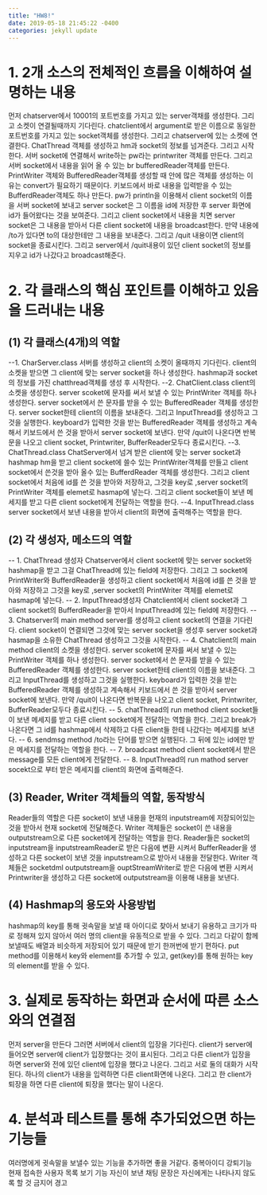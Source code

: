 ```yaml
---
title: "HW8!"
date: 2019-05-18 21:45:22 -0400
categories: jekyll update
---
```

# 1. 2개 소스의 전체적인 흐름을 이해하여 설명하는 내용
  먼저 chatserver에서 10001의 포트번호를 가지고 있는 server객채를 생성한다. 
  그리고 소켓이 연결될때까지 기다린다.
  chatclient에서 argument로 받은 이름으로 동일한 포트번호를 가지고 있는 socket객체를 생성한다.
  그리고 chatserver에 있는 소켓에 연결한다.
  ChatThread 객체를 생성하고 hm과 socket의 정보를 넘겨준다.
  그리고 시작한다.
  서버 socket에 연결해서 write하는 pw라는 printwriter 객체를 만든다.
  그리고 서버 socket에서 내용을 읽어 올 수 있는 br bufferedReader객체를 만든다.
  PrintWriter 객체와 BufferedReader객체를 생성할 때 안에 많은 객체를 생성하는 이유는 convert가 필요하기 때문이다.
  키보드에서 바로 내용을 입력받을 수 있는 BufferdReader객체도 하나 만든다.
  pw가 println을 이용해서 client socket의 이름을 서버 socket에 보내고 server socket은 그 이름을 id에 저장한 후
  server 화면에 id가 들어왔다는 것을 보여준다.
  그리고 client socket에서 내용을 치면 server socket은 그 내용을 받아서 다른 client socket에 내용을 broadcast한다. 만약 내용에 /to가 있다면 to의 대상한테만 그 내용을 보내준다. 그리고 /quit 내용이면 client의 socket을 종료시킨다. 그리고 server에서 /quit내용이 있던 client socket의 정보를 지우고 id가 나갔다고 broadcast해준다.
# 2. 각 클래스의 핵심 포인트를 이해하고 있음을 드러내는 내용
## (1) 각 클래스(4개)의 역할
 --1. CharServer.class
 서버를 생성하고 client의 소켓이 올때까지 기다린다.
 client의 소켓을 받으면 그 client에 맞는 server socket을 하나 생성한다.
 hashmap과 socket의 정보를 가진 chatthread객체를 생성 후 시작한다.
 --2. ChatClient.class
 client의 소켓을 생성한다.
 server scoket에 문자를 써서 보낼 수 있는 PrintWriter 객체를 하나 생성한다.
 server socket에서 쓴 문자를 받을 수 있는 BufferedReader 객체를 생성한다.
 server socket한테 client의 이름을 보내준다. 그리고 InputThread를 생성하고 그것을 실행한다.
 keyboard가 입력한 것을 받는 BufferedReader 객체를 생성하고 계속해서 키보드에서 쓴 것을 받아서 server socket에 보낸다.
 만약 /quit이 나온다면 반복문을 나오고 client socket, Printwriter, BufferReader모두다 종료시킨다.
 --3. ChatThread.class
 ChatServer에서 넘겨 받은 client에 맞는 server socket과 hashmap hm을 받고
 client socket에 쓸수 있는 PrintWriter객체를 만들고 client socket에서 쓴것을 받아 올수 있는 BufferdReader 객체를 생성한다.
 그리고 client socket에서 처음에 id를 쓴 것을 받아와 저장하고, 그것을 key로 ,server socket의 PrintWriter 객체를 elemet로 hasmap에 넣는다.
 그리고 client socket들이 보낸 메세지를 받고 다른 client socket에게 전달하는 역할을 한다.
 --4. InputThread.class
 server socket에서 보낸 내용을 받아서 client의 화면에 출력해주는 역할을 한다.
## (2) 각 생성자, 메소드의 역할
-- 1. ChatThread 생성자
  Chatserver에서 client socket에 맞는 server socket와 hashmap을 받고 그걸 ChatThread에 있는 field에 저장한다.
  그리고 그 socket에 PrintWriter와 BufferdReader을 생성하고 client socket에서 처음에 id를 쓴 것을 받아와 저장하고 그것을 key로 ,server socket의 PrintWriter 객체를 elemet로 hasmap에 넣는다.
-- 2. InputThread생성자
  Chatclient에서 client socket과 그 client socket의 BufferdReader을 받아서 InputThread에 있는 field에 저장한다.
-- 3. Chatserver의 main method
  server를 생성하고 client socket의 연결을 기다린다. client socket이 연결되면 그것에 맞는 server socket을 생성후 server socket과 hasmap을 
  소유한 ChatThread 생성하고 그것을 시작한다.
-- 4. Chatclient의 main method
  client의 소켓을 생성한다.
  server scoket에 문자를 써서 보낼 수 있는 PrintWriter 객체를 하나 생성한다.
  server socket에서 쓴 문자를 받을 수 있는 BufferedReader 객체를 생성한다.
  server socket한테 client의 이름을 보내준다. 그리고 InputThread를 생성하고 그것을 실행한다.
  keyboard가 입력한 것을 받는 BufferedReader 객체를 생성하고 계속해서 키보드에서 쓴 것을 받아서 server socket에 보낸다.
  만약 /quit이 나온다면 반복문을 나오고 client socket, Printwriter, BufferReader모두다 종료시킨다.
-- 5. chatThread의 run method
  client socket들이 보낸 메세지를 받고 다른 client socket에게 전달하는 역할을 한다. 그리고 break가 나온다면 그 id를 hashmap에서 삭제하고
  다른  client들 한테 나갔다는 메세지를 보낸다.
-- 6. sendmsg method
  /to라는 단어를 받으면 실행된다. 그 뒤에 있는 id에만 받은 메세지를 전달하는 역할을 한다.
-- 7. broadcast method
  client socket에서 받은 message를 모든 client에게 전달한다.
 -- 8. InputThread의 run mathod
    server socekt으로 부터 받은 메세지를 client의 화면에 출력해준다.
## (3) Reader, Writer 객체들의 역할, 동작방식
   Reader들의 역할은 다른 socket이 보낸 내용을 현재의 inputstream에 저장되어있는 것을 받아서 현재 socket에 전달해준다.
   Writer 객체들은 socket이 쓴 내용을 outputstream으로 다른 socket에게 전달하는 역할을 한다.
   Reader들은 socket의 inputstream을 inputstreamReader로 받은 다음에 변환 시켜서 BufferReader을 생성하고 다른 socket이 보낸 것을 inputstream으로 받아서 내용을 전달한다.
   Writer 객체들은 socketdml outputstream을 ouptStreamWriter로 받은 다음에 변환 시켜서 Printwriter을 생성하고 다른 socket에 outputstream을 이용해 내용을 보낸다.
## (4) Hashmap의 용도와 사용방법
  hashmap의 key를 통해 귓속말을 보낼 때 아이디로 찾아서 보내기 유용하고 크기가 따로 정해져 있지 않아서 여러 명의 client을 유동적으로 받을 수 있다.
  그리고 다같이 함께 보낼때도 배열과 비슷하게 저장되어 있기 때문에 받기 한꺼번에 받기 편하다.
  put method를 이용해서 key와 element를 추가할 수 있고, get(key)를 통해 원하는 key의 element를 받을 수 있다.
# 3. 실제로 동작하는 화면과 순서에 따른 소스와의 연결점
  먼저 server을 만든다 그러면 서버에서 client의 입장을 기다린다. client가 server에 들어오면 server에 client가 입장했다는 것이 표시된다.
  그리고 다른 client가 입장을 하면 server와 전에 있던 client에 입장을 했다고 나온다. 그리고 서로 둘의 대화가 시작된다. 하나의 client가 내용을
  입력하면 다른 client화면에 나온다. 그리고 한 client가 퇴장을 하면 다른 client에 퇴장을 했다는 말이 나온다.
# 4. 분석과 테스트를 통해 추가되었으면 하는 기능들
  여러명에게 귓속말을 보낼수 있는 기능을 추가하면 좋을 거같다.
  중복아이디 
  강퇴기능
  현재 접속한 사용자 목록 보기 기능 
  자신이 보낸 채팅 문장은 자신에게는 나타나지 않도록 할 것
  금지어 경고 
